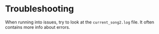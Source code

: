 # Troubleshooting

<!-- This needs a _lot_ more work. -->

When running into issues, try to look at the `current_song2.log` file. It often contains more info about errors.
